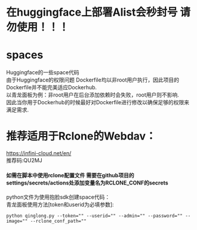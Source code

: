 # 在huggingface上部署Alist会秒封号 请勿使用！！！


# spaces
Huggingface的一些space代码   
由于Huggingface的权限问题 Dockerfile均以非root用户执行，因此项目的Dockerfile并不能完美适应Dockerhub.    
以青龙面板为例：非root用户在后台添加依赖时会失败，root用户则不影响.    
因此当你用于Dockerhub的时候最好对Dockerfile进行修改以确保足够的权限来满足需求.


# 推荐适用于Rclone的Webdav：   
https://infini-cloud.net/en/    
推荐码:QU2MJ

#### 如需在脚本中使用rclone配置文件 需要在github项目的settings/secrets/actions处添加变量名为RCLONE_CONF的secrets  


python文件为使用抱脸sdk创建space代码：   
青龙面板使用方法[token和userid为必填参数]:   
```
python qinglong.py --token="" --userid="" --admin="" --password="" --image="" --rclone_conf_path=""
```
